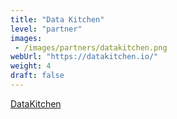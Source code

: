 ```yaml
---
title: "Data Kitchen"
level: "partner"
images:
 - /images/partners/datakitchen.png
webUrl: "https://datakitchen.io/"
weight: 4 
draft: false
---
```


[DataKitchen](https://datakitchen.io/)